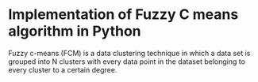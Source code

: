 # Implementation of Fuzzy C means algorithm in Python

Fuzzy c-means (FCM) is a data clustering technique in which a data set is grouped into N clusters with every data point in the dataset belonging to every cluster to a certain degree.